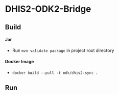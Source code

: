 # DHIS2-ODK2-Bridge

## Build
 
#### Jar

  - Run `mvn validate package` in project root directory

#### Docker Image

  - `docker build --pull -t odk/dhis2-sync .`
  
## Run